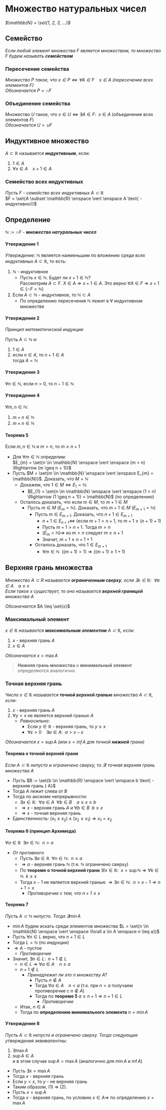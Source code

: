 # Множество натуральных чисел

*$\mathbb{N} = \set{1, 2, 3, ...}$*

## Семейство
_Если любой элемент множества $F$ является множеством, то множество $F$ будем называть **семейством**_

### Пересечение семейства
*Множество $P$ такое, что $x \in P \Leftrightarrow \forall A \in F \enspace \enspace x \in A$ (пересечение всех элементов $F$)*  
*Обозначается $P = \cap F$*

### Объединение семейства
Множество $U$ такое, что $x \in U \Leftrightarrow \exists A \in F: \enspace x \in A$ (объединение всех элементов $F$)  
*Обозначается $U = \cup F$*

## Индуктивное множество
$A \subset \mathbb{R}$ называется **индуктивным**, если:
1. $1 \in A$
2. $\forall x \in A \enspace \enspace x + 1 \in A$

### Семейство всех индуктивных
*Пусть $F$ - семейство всех индуктивных $A \subset \mathbb{R}$*  
$F = \set{A \subset \mathbb{R} \enspace \vert \enspace A \text{ - индуктивно}}$

## Определение
_$\mathbb{N} := \cap F$ - **множество натуральных чисел**_

#### Утверждение 1
*Утверждение:* $\mathbb{N}$ является наименьшим по вложению среди всех индуктивных $A \subset \mathbb{R}$, то есть:
1. $\mathbb{N}$ - индуктивное
    - Пусть $x \in \mathbb{N}$. Будет ли $x + 1 \in \mathbb{N}$?  
      Рассмотрим $A \subset F$. $X \in A \Rightarrow x + 1 \in A$. Это верно $\forall A \in F \Rightarrow x + 1 \in (\cap F = \mathbb{N})$
2. Если $A \subset \mathbb{N}$ - индуктивное, то $\mathbb{N} \subset A$
    - По определению пересечения $\mathbb{N}$ лежит в $\forall$ индуктивном множестве

#### Утверждение 2
*Принцип математической индукции*

Пусть $A \subset \mathbb{N}$ и:
1. $1 \in A$
2. если $n \in A$, то $n + 1 \in A$  
тогда $A = \mathbb{N}$

#### Утверждение 3
$\forall n \in \mathbb{N}$, если $n > 0$, то $n - 1 \in \mathbb{N}$

#### Утверждение 4
$\forall m, n \in \mathbb{N}$:
1. $m + n \in \mathbb{N}$
2. $m \times n \in \mathbb{N}$

#### Теорема 5
Если $m, n \in \mathbb{N}$ и $m > n$, то $m \geq n + 1$

- Для $\forall m \in \mathbb{N}$ определим:  
  $E_{m} = \set{n \in \mathbb{N} \enspace \vert \enspace (m > n) \Rightarrow (m \geq n + 1)}$
- Пусть $M = \set{m \in \mathbb{N} \enspace \vert \enspace E_{m} = \mathbb{N}}$. Доказать, что $M = \mathbb{N}$
    - Докажем, что $1 \in M \Leftrightarrow E_{1} = \mathbb{N}$:
        - $E_{1} = \set{n \in \mathbb{N} \enspace \vert \enspace (1 > n) \Rightarrow (1 \geq n + 1)} = \mathbb{N}$ (по определению)
    - Осталось доказать, что если $m \in M$, то $m + 1 \in M$
        - Пусть $m \in M$ ($E_{m} = \mathbb{N}$). Доказать, что $m + 1 \in M$ ($E_{m+1} = \mathbb{N}$)
            - Пусть $m \in E_{m+1}$. Доказать, что $n + 1 \in E_{m+1}$
                - $n + 1 \in E_{n+1} \Leftrightarrow$ (если $m + 1 > n + 1$, то $m + 1 \geq (n + 1) + 1$)
                - Пусть $m + 1 > n + 1$. Тогда $m > n$
                - $(E_{m} = \mathbb{N}) \Rightarrow$ из $m > n$ следует $m \geq n + 1$
                - Значит, $m + 1 \geq n + 1 + 1$
            - Осталось доказать, что $1 \in E_{m+1}$
                - $\forall m \in \mathbb{N} \enspace ((m + 1) > 1) \Rightarrow ((m + 1) \geq 1 + 1)$

## Верхняя грань множества
*Множество $A \subset R$ называется **ограниченным сверху**, если $\exists x \in \mathbb{R}: \enspace \forall a \in A \enspace \enspace a \leq x$*  
*Если такое $x$ существует, то оно называется **верхней границей** множества $A$*

*Обозначается* $A \leq \set{x}$

### Максимальный элемент
*$x \in \mathbb{R}$ называется **максимальным элементом** $A \subset \mathbb{R}$, если:*
1. $x$ - верхняя грань $A$
2. $x \in A$

*Обозначается* $x = \max A$

> **Нижняя грань множества** и **минимальный элемент** определяются аналогично

### Точная верхняя грань
*Число $x \in \mathbb{R}$ называется **точной верхней гранью** множества $A \subset \mathbb{R}$, если:*
1. $x$ - верхняя грань $A$
2. $\forall y < x$ не является верхней гранью $A$
    - *Равносильно*:
        - Если $y \in \mathbb{R}$ - верхняя грань, то $y \geq x$
        - $\forall \varepsilon > 0 \enspace \enspace \exists a \in A: \enspace a > x - \varepsilon$

*Обозначается $x = \sup A$ (или $x = \inf A$ для точной **нижней** грани)*

#### Теорема о точной верхней грани
*Если $A \subset \mathbb{R}$ непусто и ограничено сверху, то $\exists!$ точная верхняя грань множества $A$*

- Пусть $B := \set{b \in \mathbb{R} \enspace \vert \enspace b \text{ - верхняя грань } A}$
- Тогда $A$ лежит слева от $B$
- Тогда по аксиоме непрерывности:
    - $\exists x \in \mathbb{R}: \enspace \forall a \in A \enspace \forall b \in B \enspace \enspace a \leq x \leq b$
    - $\Rightarrow x$ - верхняя грань $A$ и $\forall b \in B \enspace b \geq x$ 
    - $\Rightarrow x$ - точная верхняя грань
- *Единственность:* $(x_{1} \leq x_{2}) \land (x_{2} \leq x_{1}) \Rightarrow x_{1} = x_{2}$

#### Теорема 6 (принцип Архимеда)
$\forall a \in \mathbb{R} \enspace \exists n \in \mathbb{N}: \enspace n > a$

- *От противного*
    - Пусть $\exists a \in \mathbb{R} \enspace \forall n \in \mathbb{N}: \enspace n \leq a$
    - $\Rightarrow a$ - верхняя грань $\mathbb{N}$ (т.е. $\mathbb{N}$ ограничено сверху)
    - По **теореме о точной верхней грани** $\exists! x \in \mathbb{R}: \enspace x = \sup \mathbb{N} \Rightarrow \forall k \in \mathbb{N} \enspace k \leq x$
    - Тогда $x - 1$ не является верхней гранью $\Rightarrow \exists n \in \mathbb{N}: \enspace n > x - 1 \Rightarrow n + 1 > x$
        - *Противоречие с тем, что $n + 1 \leq x$*

#### Теорема 7
*Пусть $A \subset \mathbb{N}$ непусто. Тогда $\exists \min A$*

- $\min A$ будем искать среди элементов множества $L = \set{n \in \mathbb{N} \enspace \vert \enspace \forall a \in A \enspace n \leq a})$
- Пусть $\forall n \in L$ верно, что $n + 1 \in L$
- Тогда $L = \mathbb{N}$ (по индукции)
- $\Rightarrow A$ - пустое
    - *Противоречие*
- Значит, $\exists n \in L: \enspace n + 1 \notin L$
    - $n \in L \Rightarrow \forall a \in A \enspace \enspace n \leq a$
    - $n + 1 \notin L$
        - *Принадлежит ли это $n$ множеству $A$?*
            - Пусть $n \notin A$
            - Тогда $\forall a \in A \enspace \enspace n < a$ (т.к. при $n = a$ получаем противоречие с $n \notin A$)
            - Тогда по **теореме 5** $a \geq n + 1 \Rightarrow n + 1 \in L$
                - *Противоречие*
    - Итак, $n \in A$
    - Тогда по **определению минимального элемента** $n = \min A$

#### Утверждение 8
*Пусть $A \subset \mathbb{R}$ непусто и ограничено сверху. Тогда следующие утверждения эквивалентны:*
1. $\exists \max A$
2. $\sup A \in A$  
и в этом случае $\sup A = \max A$ (аналогично для $\min A$ и $\inf A$)

- Пусть $\exists x = \max A$
- Тогда $x$ - верхняя грань
- Если $y < x$, то $y$ - не верхняя грань
- Таким образом, (1) $\Rightarrow$ (2).
- Пусть $x = \sup A$
- Тогда $x$ - верхняя грань, по условию $x \in A \Rightarrow$ по определению $x = \max A$

